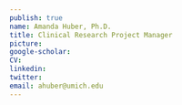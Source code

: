 ```yaml
---
publish: true
name: Amanda Huber, Ph.D.
title: Clinical Research Project Manager
picture: 
google-scholar: 
CV:
linkedin: 
twitter:
email: ahuber@umich.edu
---
```

